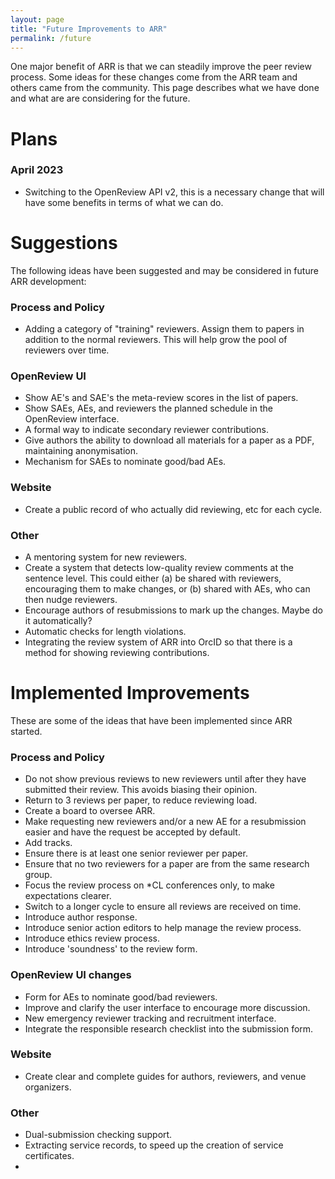 ```yaml
---
layout: page
title: "Future Improvements to ARR"
permalink: /future
---
```


One major benefit of ARR is that we can steadily improve the peer review process.
Some ideas for these changes come from the ARR team and others came from the community.
This page describes what we have done and what are are considering for the future.

# Plans

### April 2023
- Switching to the OpenReview API v2, this is a necessary change that will have some benefits in terms of what we can do.

# Suggestions

The following ideas have been suggested and may be considered in future ARR development:

### Process and Policy
- Adding a category of "training" reviewers. Assign them to papers in addition to the normal reviewers. This will help grow the pool of reviewers over time.

### OpenReview UI
- Show AE's and SAE's the meta-review scores in the list of papers.
- Show SAEs, AEs, and reviewers the planned schedule in the OpenReview interface.
- A formal way to indicate secondary reviewer contributions.
- Give authors the ability to download all materials for a paper as a PDF, maintaining anonymisation.
- Mechanism for SAEs to nominate good/bad AEs.

### Website
- Create a public record of who actually did reviewing, etc for each cycle.

### Other
- A mentoring system for new reviewers.
- Create a system that detects low-quality review comments at the sentence level. This could either (a) be shared with reviewers, encouraging them to make changes, or (b) shared with AEs, who can then nudge reviewers.
- Encourage authors of resubmissions to mark up the changes. Maybe do it automatically?
- Automatic checks for length violations.
- Integrating the review system of ARR into OrcID so that there is a method for showing reviewing contributions.

# Implemented Improvements

These are some of the ideas that have been implemented since ARR started.

### Process and Policy
- Do not show previous reviews to new reviewers until after they have submitted their review. This avoids biasing their opinion.
- Return to 3 reviews per paper, to reduce reviewing load.
- Create a board to oversee ARR.
- Make requesting new reviewers and/or a new AE for a resubmission easier and have the request be accepted by default.
- Add tracks.
- Ensure there is at least one senior reviewer per paper.
- Ensure that no two reviewers for a paper are from the same research group.
- Focus the review process on \*CL conferences only, to make expectations clearer.
- Switch to a longer cycle to ensure all reviews are received on time.
- Introduce author response.
- Introduce senior action editors to help manage the review process.
- Introduce ethics review process.
- Introduce 'soundness' to the review form.

### OpenReview UI changes
- Form for AEs to nominate good/bad reviewers.
- Improve and clarify the user interface to encourage more discussion.
- New emergency reviewer tracking and recruitment interface.
- Integrate the responsible research checklist into the submission form.

### Website
- Create clear and complete guides for authors, reviewers, and venue organizers.

### Other
- Dual-submission checking support.
- Extracting service records, to speed up the creation of service certificates.
- 
